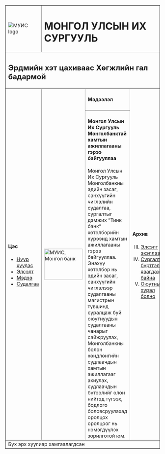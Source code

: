 <!DOCTYPE html>
<html>
<head>
	<title>Lab 2 Chinguun</title>
	<link rel="stylesheet" type="text/css" href="BiyDaalt3.css">
</head>
<body>
	<table border="1" id="bigTable">
		<tr>
			<td><img src="https://news.num.edu.mn/wp-content/uploads/2016/09/muis-logo.png" alt="МУИС logo" class="firstImage"></td>
			<td colspan="3" class="firstRow"><h1>МОНГОЛ УЛСЫН ИХ СУРГУУЛЬ</h1></td>
		</tr>
		<tr class="secondRow">
			<td colspan="4"><h2>Эрдмийн хэт цахиваас Хөгжлийн гал бадармой</h2></td>
		</tr>
		<tr>	
			<td rowspan="2" class="firstColumn">
				<h4>Цэс</h4>
				<ul class="firstList">
					<a href="https://www.num.edu.mn/"><li class="calibre12">Нүүр хуудас</li></a>
					<a href="https://elselt.num.edu.mn/"><li class="calibre12">Элсэлт</li></a>
					<a href="https://news.num.edu.mn/"><li class="calibre12">Мэдээ</li></a>
					<a href="https://www.num.edu.mn/researchmon"><li class="calibre12">Судалгаа</li></a>
				</ul>
			</td>
			<td rowspan="2"><img src="https://news.num.edu.mn/wp-content/uploads/2020/09/119916424_3461051250622645_6235753213183607063_n.jpg" alt="МУИС, Монгол банк" style="height: 100px; width: 125px;"></td>
			<td class="rowCol" class="shrinkCol"><h4>Мэдээлэл</h4></td>
			<td rowspan="2" class="lastCol">
				<h4 class="calibre10">Архив</h4>
				<ol type="I" start="3" class="secondList">
					<a href="https://elselt.num.edu.mn/?page_id=12"><li class="calibre12">Элсэлт эхэллээ</li></a>
  					<a href="https://elselt.num.edu.mn/?page_id=193"><li class="calibre12">Сургалтын бүртгэл явагдаж байна</li></a>
  					<a href="https://student.num.edu.mn/?p=7718"><li class="calibre12">Оюутны хурал болно</li></a>
				</ol>
			</td>
		</tr>
		<tr class="shrinkCol">
			<td><h4>Монгол Улсын Их Сургууль Монголбанктай хамтын ажиллагааны гэрээ байгууллаа</h4>
			Монгол Улсын Их Сургууль Монголбанкны эдийн засаг, санхүүгийн чиглэлийн судалгаа, сургалтыг дэмжих “Тинк банк” хөтөлбөрийн хүрээнд хамтын ажиллагааны гэрээ байгууллаа. Энэхүү хөтөлбөр нь эдийн засаг, санхүүгийн чиглэлээр судалгааны магистрын түвшинд суралцаж буй оюутнуудын судалгааны чанарыг сайжруулах, Монголбанкны болон хөндлөнгийн судлаачдын хамтын ажиллагааг ахиулах, судлаачдын бүтээлийг олон нийтэд түгээх, бодлого боловсруулахад оролцох оролцоог нь нэмэгдүүлэх зорилготой юм.</td>
		</tr>
		<tr>
			<td colspan="4" class="lastRow">Бүх эрх хуулиар хамгаалагдсан</td>
		</tr>
	</table>
</body>
</html>
